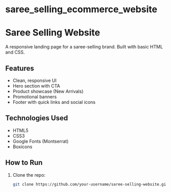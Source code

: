 # saree_selling_ecommerce_website

# Saree Selling Website

A responsive landing page for a saree-selling brand. Built with basic HTML and CSS.

## Features

- Clean, responsive UI
- Hero section with CTA
- Product showcase (New Arrivals)
- Promotional banners
- Footer with quick links and social icons

## Technologies Used

- HTML5  
- CSS3  
- Google Fonts (Montserrat)  
- Boxicons  

## How to Run

1. Clone the repo:
   ```bash
   git clone https://github.com/your-username/saree-selling-website.git
